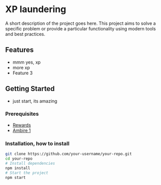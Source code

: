 # XP laundering

A short description of the project goes here. This project aims to solve a specific problem or provide a particular functionality using modern tools and best practices.

## Features

- mmm yes, xp
- more xp
- Feature 3

## Getting Started

- just start, its amazing

### Prerequisites

- [Rewards](https://rewards.ambire.com)
- [Ambire 1](https://ambire.com)

### Installation, how to install

```bash
git clone https://github.com/your-username/your-repo.git
cd your-repo
# Install dependencies
npm install
# Start the project
npm start
